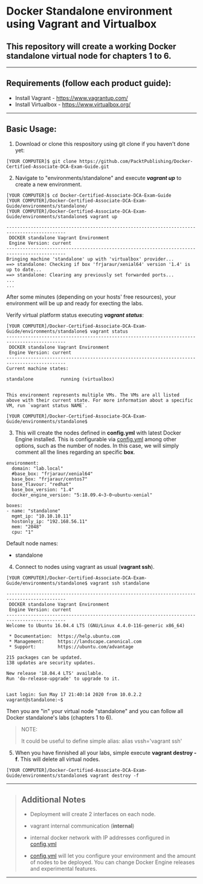 # Docker Standalone environment using Vagrant and Virtualbox

## This repository will create a working Docker standalone virtual node for chapters 1 to 6.

----
## Requirements (follow each product guide):
 - Install Vagrant - https://www.vagrantup.com/
 - Install Virtualbox - https://www.virtualbox.org/
 
----

## Basic Usage:

1. Download or clone this respository using git clone if you haven't done yet:
```
[YOUR COMPUTER]$ git clone https://github.com/PacktPublishing/Docker-Certified-Associate-DCA-Exam-Guide.git
```

 
2. Navigate to "environments/standalone" and execute ___vagrant up___ to create a new environment.
```
[YOUR COMPUTER]$ cd Docker-Certified-Associate-DCA-Exam-Guide
[YOUR COMPUTER]/Docker-Certified-Associate-DCA-Exam-Guide/environments/standalone/
[YOUR COMPUTER]/Docker-Certified-Associate-DCA-Exam-Guide/environments/standalone$ vagrant up

--------------------------------------------------------------------------------------------
 DOCKER standalone Vagrant Environment
 Engine Version: current
--------------------------------------------------------------------------------------------
Bringing machine 'standalone' up with 'virtualbox' provider...
==> standalone: Checking if box 'frjaraur/xenial64' version '1.4' is up to date...
==> standalone: Clearing any previously set forwarded ports...
...
...
```

After some minutes (depending on your hosts' free resources), your environment will be up and ready for execting the labs.

Verify virtual platform status executing ___vagrant status___:
```
[YOUR COMPUTER]/Docker-Certified-Associate-DCA-Exam-Guide/environments/standalone$ vagrant status
--------------------------------------------------------------------------------------------
 DOCKER standalone Vagrant Environment
 Engine Version: current
--------------------------------------------------------------------------------------------
Current machine states:

standalone          running (virtualbox)


This environment represents multiple VMs. The VMs are all listed
above with their current state. For more information about a specific
VM, run `vagrant status NAME`.

[YOUR COMPUTER]/Docker-Certified-Associate-DCA-Exam-Guide/environments/standalone$ 
```

3. This will create the nodes defined in **config.yml** with latest Docker Engine installed. This is configurable via [config.yml](./config.yml) among other options, such as the number of nodes. In this case, we will simply comment all the lines regarding an specific __box__.
```
environment:
  domain: "lab.local"
  #base_box: "frjaraur/xenial64"
  base_box: "frjaraur/centos7"
  base_flavour: "redhat"
  base_box_version: "1.4"
  docker_engine_version: "5:18.09.4~3-0~ubuntu-xenial"

boxes:
- name: "standalone"
  mgmt_ip: "10.10.10.11"
  hostonly_ip: "192.168.56.11"
  mem: "2048"
  cpu: "1"

```



 Default node names:
  * standalone


4. Connect to nodes using vagrant as usual (**vagrant ssh**).
```
[YOUR COMPUTER]/Docker-Certified-Associate-DCA-Exam-Guide/environments/standalone$ vagrant ssh standalone

--------------------------------------------------------------------------------------------
 DOCKER standalone Vagrant Environment
 Engine Version: current
--------------------------------------------------------------------------------------------
Welcome to Ubuntu 16.04.4 LTS (GNU/Linux 4.4.0-116-generic x86_64)

 * Documentation:  https://help.ubuntu.com
 * Management:     https://landscape.canonical.com
 * Support:        https://ubuntu.com/advantage

215 packages can be updated.
138 updates are security updates.

New release '18.04.4 LTS' available.
Run 'do-release-upgrade' to upgrade to it.


Last login: Sun May 17 21:40:14 2020 from 10.0.2.2
vagrant@standalone:~$ 
```

Then you are "in" your virtual node "standalone" and you can follow all Docker standalone's labs (chapters 1 to 6).


>NOTE:
>
>It could be useful to define simple alias:
> alias vssh='vagrant ssh'
>

5. When you have finnished all your labs, simple execute **vagrant destroy -f**. This will delete all virtual nodes.
```
[YOUR COMPUTER]/Docker-Certified-Associate-DCA-Exam-Guide/environments/standalone$ vagrant destroy -f
```

---
>## __Additional Notes__
>
>* Deployment will create 2 interfaces on each node.
> * vagrant internal communication (**internal**)
> * internal docker network with IP addresses configured in [config.yml](./config.yml)
>
>
>* [config.yml](./config.yml) will let you configure your environment and the amount of nodes to be deployed. You can change Docker Engine releases and experimental features.

---